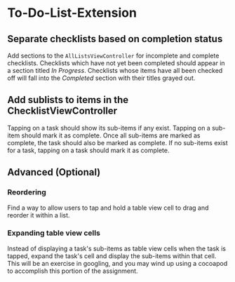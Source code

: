 # To-Do-List-Extension

## Separate checklists based on completion status
Add sections to the `AllListsViewController` for incomplete and complete checklists. Checklists which have not yet been completed should appear in a section titled *In Progress*. Checklists whose items have all been checked off will fall into the *Completed* section with their titles grayed out.

## Add sublists to items in the ChecklistViewController
Tapping on a task should show its sub-items if any exist. Tapping on a sub-item should mark it as complete. Once all sub-items are marked as complete, the task should also be marked as complete. If no sub-items exist for a task, tapping on a task should mark it as complete.

## Advanced (Optional)
### Reordering
Find a way to allow users to tap and hold a table view cell to drag and reorder it within a list.

### Expanding table view cells
Instead of displaying a task's sub-items as table view cells when the task is tapped, expand the task's cell and display the sub-items within that cell. This will be an exercise in googling, and you may wind up using a cocoapod to accomplish this portion of the assignment.